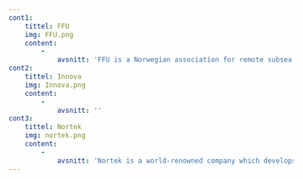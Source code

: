```yaml
---
cont1:
    tittel: FFU
    img: FFU.png
    content:
        -
            avsnitt: 'FFU is a Norwegian association for remote subsea technology which gathers everyone with an interest within this domain. The members of the association include numerous companies, institutions, students and also individuals interested in remote subsea technology. FFU has also an increased focus on sharing new technology with its members through the annual FFU seminar, in addition to the magazine “DYP”.'
cont2:
    tittel: Innova
    img: Innova.png
    content:
        -
            avsnitt: ''
cont3:
    tittel: Nortek
    img: nortek.png
    content:
        -
            avsnitt: 'Nortek is a world-renowned company which develops technology and scientific instruments for measuring waves, current, turbulence and last but not least underwater navigation. We are grateful to be using Nortek’s DVL 1000 on our AUV, which is one of the world’s smallest commercially available Doppler Velocity Log. The DVL has been essential in the development of our AUV, Manta’s navigation system.'
---
```


